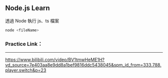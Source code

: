 ## Node.js Learn

透過 Node 執行 js、ts 檔案

```javascript
node <fileName>
```

### Practice Link：

---

https://www.bilibili.com/video/BV1tmwHeME1H?vd_source=7e403aa8e9dd8a1bef9816ddc5438045&spm_id_from=333.788.player.switch&p=23
